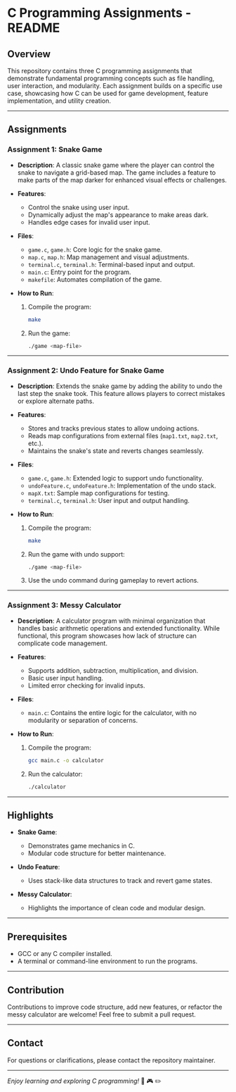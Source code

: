# C Programming Assignments - README

## Overview

This repository contains three C programming assignments that demonstrate fundamental programming concepts such as file handling, user interaction, and modularity. Each assignment builds on a specific use case, showcasing how C can be used for game development, feature implementation, and utility creation.

---

## Assignments

### **Assignment 1: Snake Game**
- **Description**:
  A classic snake game where the player can control the snake to navigate a grid-based map. The game includes a feature to make parts of the map darker for enhanced visual effects or challenges.
  
- **Features**:
  - Control the snake using user input.
  - Dynamically adjust the map's appearance to make areas dark.
  - Handles edge cases for invalid user input.
  
- **Files**:
  - `game.c`, `game.h`: Core logic for the snake game.
  - `map.c`, `map.h`: Map management and visual adjustments.
  - `terminal.c`, `terminal.h`: Terminal-based input and output.
  - `main.c`: Entry point for the program.
  - `makefile`: Automates compilation of the game.

- **How to Run**:
  1. Compile the program:
     ```bash
     make
     ```
  2. Run the game:
     ```bash
     ./game <map-file>
     ```

---

### **Assignment 2: Undo Feature for Snake Game**
- **Description**:
  Extends the snake game by adding the ability to undo the last step the snake took. This feature allows players to correct mistakes or explore alternate paths.
  
- **Features**:
  - Stores and tracks previous states to allow undoing actions.
  - Reads map configurations from external files (`map1.txt`, `map2.txt`, etc.).
  - Maintains the snake's state and reverts changes seamlessly.

- **Files**:
  - `game.c`, `game.h`: Extended logic to support undo functionality.
  - `undoFeature.c`, `undoFeature.h`: Implementation of the undo stack.
  - `mapX.txt`: Sample map configurations for testing.
  - `terminal.c`, `terminal.h`: User input and output handling.

- **How to Run**:
  1. Compile the program:
     ```bash
     make
     ```
  2. Run the game with undo support:
     ```bash
     ./game <map-file>
     ```
  3. Use the undo command during gameplay to revert actions.

---

### **Assignment 3: Messy Calculator**
- **Description**:
  A calculator program with minimal organization that handles basic arithmetic operations and extended functionality. While functional, this program showcases how lack of structure can complicate code management.

- **Features**:
  - Supports addition, subtraction, multiplication, and division.
  - Basic user input handling.
  - Limited error checking for invalid inputs.

- **Files**:
  - `main.c`: Contains the entire logic for the calculator, with no modularity or separation of concerns.

- **How to Run**:
  1. Compile the program:
     ```bash
     gcc main.c -o calculator
     ```
  2. Run the calculator:
     ```bash
     ./calculator
     ```

---

## Highlights

- **Snake Game**:
  - Demonstrates game mechanics in C.
  - Modular code structure for better maintenance.

- **Undo Feature**:
  - Uses stack-like data structures to track and revert game states.

- **Messy Calculator**:
  - Highlights the importance of clean code and modular design.

---

## Prerequisites

- GCC or any C compiler installed.
- A terminal or command-line environment to run the programs.

---

## Contribution

Contributions to improve code structure, add new features, or refactor the messy calculator are welcome! Feel free to submit a pull request.

---

## Contact

For questions or clarifications, please contact the repository maintainer.

---

*Enjoy learning and exploring C programming!* 🐍 🎮 ✏️
